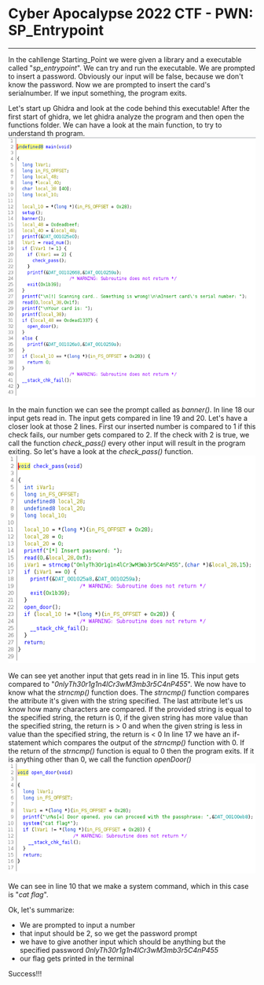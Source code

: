# Cyber Apocalypse 2022 CTF - PWN: SP_Entrypoint
-------------------------------------------------

In the cahllenge Starting_Point we were given a library and a executable called "*sp_entrypoint*".
We can try and run the executable. We are prompted to insert a password. Obviously our input will be false, because we don't know the password. Now we are prompted to insert the card's serialnumber.
If we input something, the program exits.

Let's start up Ghidra and look at the code behind this executable!
After the first start of ghidra, we let ghidra analyze the program and then open the functions folder.
We can have a look at the main function, to try to understand th program.
![Ghidra main](SP_Entrypoint-Ghidra-main.png)

In the main function we can see the prompt called as *banner()*. In line 18 our input gets read in.
The input gets compared in line 19 and 20. Let's have a closer look at those 2 lines.
First our inserted number is compared to 1 if this check fails, our number gets compared to 2.
If the check with 2 is true, we call the function *check_pass()* every other input will result in the program exiting.
So let's have a look at the *check_pass()* function.
![Ghidra checkPass](SP_Entrypoint-Ghidra-checkPass.png)

We can see yet another input that gets read in in line 15. This input gets compared to "*0nlyTh30r1g1n4lCr3wM3mb3r5C4nP455*".
We now have to know what the *strncmp()* function does. The *strncmp()* function compares the attribute it's given with the string specified. The last attribute let's us know how many characters are compared.
If the provided string is equal to the specified string, the return is 0, if the given string has more value than the specified string, the return is > 0 and when the given string is less in value than the specified string, the return is < 0
In line 17 we have an if-statement which compares the output of the *strncmp()* function with 0.
If the return of the *strncmp()* function is equal to 0 then the program exits. If it is anything other than 0, we call the function *openDoor()*
![Ghidra openDoor](SP_Entrypoint-Ghidra-openDoor.png)

We can see in line 10 that we make a system command, which in this case is "*cat flag*".

Ok, let's summarize:
+ We are prompted to input a number
+ that input should be 2, so we get the password prompt
+ we have to give another input which should be anything but the specified password *0nlyTh30r1g1n4lCr3wM3mb3r5C4nP455*
+ our flag gets printed in the terminal

Success!!!

